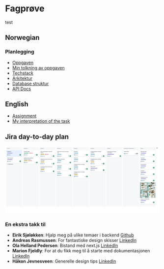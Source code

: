 # Fagprøve
test
## Norwegian

### Planlegging

- [Oppgaven](/docs/no/assignment.md)
- [Min tolkning av oppgaven](/docs/no/interpretation.md)
- [Techstack](/docs/no/techstack.md)
- [Arkitektur](/docs/no/architecture.md)
- [Database struktur](/docs/no/database.md)
- [API Docs](/API/README.md)

## English

- [Assignment](/docs/en/assignment.md)
- [My interpretation of the task](/docs/en/interpretation.md)


## Jira day-to-day plan
![Image of jira task board](/docs/images/Screenshot%202024-05-24%20at%2010.16.12.png)


### En ekstra takk til
- **Eirik Sjøløkken**: Hjalp meg på ulike temaer i backend [Github](https://github.com/Eiromplays) <br/>
- **Andreas Rasmussen**: For fantastiske design skisser [LinkedIn](https://www.linkedin.com/in/andreasrasmuss1/) <br/>
- **Ola Helland Pedersen**: Bistand med next.js [LinkedIn](https://www.linkedin.com/in/ola-helland-pedersen-94268489/) <br/>
- **Marion Fjeldly**: For at du fikk meg til å starte med dokumentasjonen [LinkedIn](https://www.linkedin.com/in/marionfjeldly/) <br />
- **Håkon Jevnesveen**: Generelle design tips [LinkedIn](https://www.linkedin.com/in/hakonjj/)

